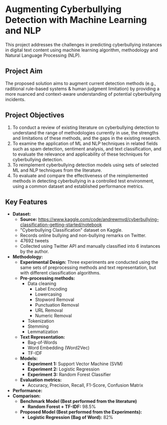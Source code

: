 # Augmenting Cyberbullying Detection with Machine Learning and NLP
This project addresses the challenges in predicting cyberbullying instances in digital text content using machine learning algorithm, methodology and Natural Language Processing (NLP).

## Project Aim
The proposed solution aims to augment current detection methods (e.g., raditional rule-based systems & human judgment limitation) by providing a more nuanced and context-aware understanding of potential cyberbullying incidents.

## Project Objectives
1. To conduct a review of existing literature on cyberbullying detection to understand the range of methodologies currently in use, the strengths and limitations of these methods, and the gaps in the existing research.
2. To examine the application of ML and NLP techniques in related fields such as spam detection, sentiment analysis, and text classification, and to evaluate the relevance and applicability of these techniques for cyberbullying detection.
3. To reimplement cyberbullying detection models using sets of selected ML and NLP techniques 
from the literature. 
4. To evaluate and compare the effectiveness of the reimplemented methods in detecting cyberbullying in a controlled test environment, using a common dataset and established performance metrics.

## Key Features
- **Dataset:**
  - **Source:** https://www.kaggle.com/code/andrewmvd/cyberbullying-classification-getting-started/notebook
  - "Cyberbullying Classification" dataset on Kaggle.
  - Records online bullying and non-bullying remarks on Twitter.
  - 47692 tweets
  - Collected using Twitter API and manually classified into 6 instances by the author.
- **Methodology:**
  - **Experimental Design:** Three experiments are conducted using the same sets of preprocessing methods and text representation, but with different classification algorithms.
  - **Pre-processing methods:**
    - Data cleaning
      - Label Encoding
      - Lowercasing
      - Stopword Removal
      - Punctuation Removal
      - URL Removal
      - Numeric Removal
    - Tokenization
    - Stemming
    - Lemmatization
  - **Text Representation:**
    - Bag-of-Words
    - Word Embedding (Word2Vec)
    - TF-IDF
  - **Models:** 
    - **Experiment 1:** Support Vector Machine (SVM)
    - **Experiment 2:** Logistic Regression
    - **Experiment 3:** Random Forest Classifier
  - **Evaluation metrics:**
    - Accuracy, Precision, Recall, F1-Score, Confusion Matrix
- **Performance:**
- **Comparison:**
  - **Benchmark Model (Best performed from the literature)**
    - **Random Forest + TF-IDF:** 98.5%
  - **Proposed Model (Best performed from the Experiments):**
    - **Logistic Regression (Bag of Word):** 82%
